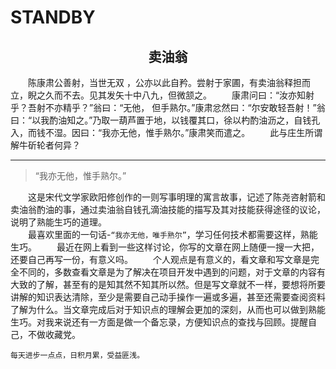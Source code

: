 # STANDBY

<h2 align="center">卖油翁</h2>
　　陈康肃公善射，当世无双 ，公亦以此自矜。尝射于家圃，有卖油翁释担而立，睨之久而不去。见其发矢十中八九，但微颔之。  
　　康肃问曰：“汝亦知射乎？吾射不亦精乎？”翁曰：“无他， 但手熟尔。”康肃忿然曰：“尔安敢轻吾射！”翁曰：“以我酌油知之。”乃取一葫芦置于地，以钱覆其口，徐以杓酌油沥之，自钱孔入，而钱不湿。因曰：“我亦无他，惟手熟尔。”康肃笑而遣之。  
　　此与庄生所谓解牛斫轮者何异？


***

> “我亦无他，惟手熟尔。”

　　这是宋代文学家欧阳修创作的一则写事明理的寓言故事，记述了陈尧咨射箭和卖油翁酌油的事，通过卖油翁自钱孔滴油技能的描写及其对技能获得途径的议论，说明了熟能生巧的道理。  
　　最喜欢里面的一句话-`“我亦无他，唯手熟尔”`，学习任何技术都需要这样，熟能生巧。
　　最近在网上看到一些这样讨论，你写的文章在网上随便一搜一大把，还要自己再写一份，有意义吗。
　　个人观点是有意义的，看文章和写文章是完全不同的，多数查看文章是为了解决在项目开发中遇到的问题，对于文章的内容有大致的了解，甚至有的是知其然不知其所以然。但是写文章就不一样，要想将所要讲解的知识表达清除，至少是需要自己动手操作一遍或多遍，甚至还需要查阅资料了解为什么。当文章完成后对于知识点的理解会更加的深刻，从而也可以做到熟能生巧。对我来说还有一方面是做一个备忘录，方便知识点的查找与回顾。提醒自己，不做收藏党。


    每天进步一点点，日积月累，受益匪浅。